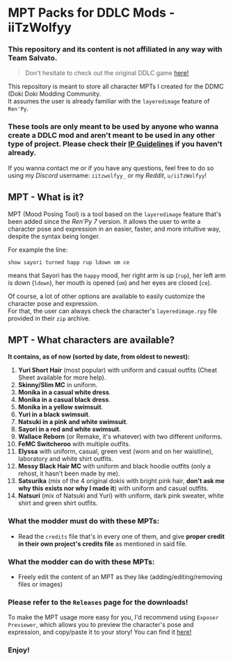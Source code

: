 # MPT Packs for DDLC Mods - iiTzWolfyy

### This repository and its content is not affiliated in any way with Team Salvato.
> Don't hesitate to check out the original DDLC game [here!](https://ddlc.moe/)

This repository is meant to store all character MPTs I created for the DDMC (Doki Doki Modding Community.  
It assumes the user is already familiar with the `layeredimage` feature of `Ren'Py`.

### These tools are only meant to be used by anyone who wanna create a DDLC mod and aren't meant to be used in any other type of project. Please check their [IP Guidelines](https://teamsalvato.com/ip-guidelines) if you haven't already.

If you wanna contact me or if you have any questions, feel free to do so using my *Discord* username: `iitzwolfyy_` or my *Reddit*, `u/iiTzWolfyy`!

## MPT - What is it?

MPT (Mood Posing Tool) is a tool based on the `layeredimage` feature that's been added since the *Ren'Py 7* version.
It allows the user to write a character pose and expression in an easier, faster, and more intuitive way, despite the syntax being longer.

For example the line:

`show sayori turned happ rup ldown om ce`  

means that Sayori has the `happy` mood, her right arm is up (`rup`), her left arm is down (`ldown`), her mouth is opened (`om`) and her eyes are closed (`ce`).

Of course, a lot of other options are available to easily customize the character pose and expression.  
For that, the user can always check the character's `layeredimage.rpy` file provided in their `zip` archive.

## MPT - What characters are available?

**It contains, as of now (sorted by date, from oldest to newest):**
1. **Yuri Short Hair** (most popular) with uniform and casual outfits (Cheat Sheet available for more help).
2. **Skinny/Slim MC** in uniform.
3. **Monika in a casual white dress**.
4. **Monika in a casual black dress**.
5. **Monika in a yellow swimsuit**.
6. **Yuri in a black swimsuit**.
7. **Natsuki in a pink and white swimsuit**.
8. **Sayori in a red and white swimsuit**.
9. **Wallace Reborn** (or Remake, it's whatever) with two different uniforms.
10. **FeMC Switcheroo** with multiple outfits.
11. **Elyssa** with uniform, casual, green vest (worn and on her waistline), laboratory and white shirt outfits.
12. **Messy Black Hair MC** with uniform and black hoodie outfits (only a rehost, it hasn't been made by me).
13. **Satsurika** (mix of the 4 original dokis with bright pink hair, **don't ask me why this exists nor why I made it**) with uniform and casual outfits.
14. **Natsuri** (mix of Natsuki and Yuri) with uniform, dark pink sweater, white shirt and green shirt outfits.

### What the modder must do with these MPTs:

- Read the `credits` file that's in every one of them, and give **proper credit in their own project's credits file** as mentioned in said file.

### What the modder can do with these MPTs:

- Freely edit the content of an MPT as they like (adding/editing/removing files or images)

### Please refer to the `Releases` page for the downloads!

To make the MPT usage more easy for you, I'd recommend using `Exposer Previewer`, which allows you to preview the character's pose and expression, and copy/paste it to your story! You can find it [here!](https://github.com/Bronya-Rand/ExPoser-Previewer)

### Enjoy!
